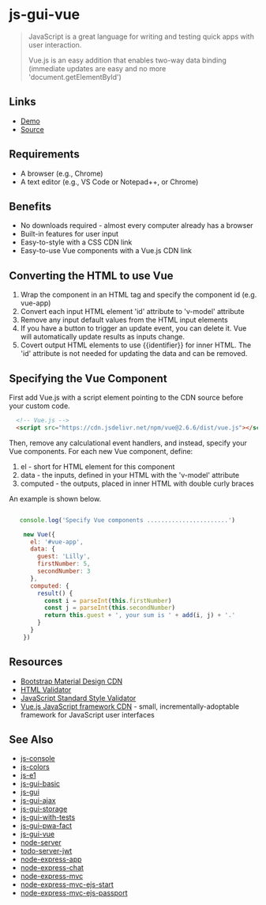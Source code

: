 # js-gui-vue

> JavaScript is a great language for writing and testing quick apps with user interaction.
>
> Vue.js is an easy addition that enables two-way data binding (immediate updates are easy and no more 'document.getElementById')

## Links

- [Demo](https://denisecase.github.io/js-gui-vue/)
- [Source](https://github.com/denisecase/js-gui-vue)

## Requirements

- A browser (e.g., Chrome)
- A text editor (e.g., VS Code or Notepad++, or Chrome)

## Benefits

- No downloads required - almost every computer already has a browser
- Built-in features for user input
- Easy-to-style with a CSS CDN link
- Easy-to-use Vue components with a Vue.js CDN link

## Converting the HTML to use Vue

1. Wrap the component in an HTML tag and specify the component id (e.g. vue-app)
2. Convert each input HTML element 'id' attribute to 'v-model' attribute
3. Remove any input default values from the HTML input elements
4. If you have a button to trigger an update event, you can delete it. Vue will automatically update results as inputs change.
5. Covert output HTML elements to use {{identifier}} for inner HTML. The 'id' attribute is not needed for updating the data and can be removed.

## Specifying the Vue Component

First add Vue.js with a script element pointing to the CDN source before your custom code.

```HTML
  <!-- Vue.js -->
  <script src="https://cdn.jsdelivr.net/npm/vue@2.6.6/dist/vue.js"></script>
```

Then, remove any calculational event handlers, and instead, specify your Vue components. For each new Vue component, define:

1. el - short for HTML element for this component
2. data - the inputs, defined in your HTML with the 'v-model' attribute
3. computed - the outputs, placed in inner HTML with double curly braces

An example is shown below.

```JavaScript

   console.log('Specify Vue components .......................')

    new Vue({
      el: '#vue-app',
      data: {
        guest: 'Lilly',
        firstNumber: 5,
        secondNumber: 3
      },
      computed: {
        result() {
          const i = parseInt(this.firstNumber)
          const j = parseInt(this.secondNumber)
          return this.guest + ', your sum is ' + add(i, j) + '.'
        }
      }
    })
```

## Resources

- [Bootstrap Material Design CDN](https://mdbootstrap.com/md-bootstrap-cdn/)
- [HTML Validator](https://validator.w3.org/)
- [JavaScript Standard Style Validator](https://standardjs.com/demo.html)
- [Vue.js JavaScript framework CDN](https://vuejs.org/v2/guide/installation.html) - small, incrementally-adoptable framework for JavaScript user interfaces

## See Also

- [js-console](https://github.com/profcase/js-console)
- [js-colors](https://github.com/profcase/js-colors)
- [js-e1](https://github.com/profcase/js-e1)
- [js-gui-basic](https://github.com/profcase/js-gui-basic)
- [js-gui](https://github.com/profcase/js-gui)
- [js-gui-ajax](https://github.com/profcase/js-gui-ajax)
- [js-gui-storage](https://github.com/profcase/js-gui-storage)
- [js-gui-with-tests](https://github.com/profcase/js-gui-with-tests)
- [js-gui-pwa-fact](https://github.com/denisecase/js-gui-pwa-fact)
- [js-gui-vue](https://github.com/denisecase/js-gui-vue)
- [node-server](https://github.com/profcase/node-server)
- [todo-server-jwt](https://github.com/profcase/todo-server-jwt)
- [node-express-app](https://github.com/denisecase/node-express-app)
- [node-express-chat](https://github.com/denisecase/node-express-chat)
- [node-express-mvc](https://github.com/denisecase/node-express-mvc)
- [node-express-mvc-ejs-start](https://bitbucket.org/professorcase/node-express-mvc-ejs-start)
- [node-express-mvc-ejs-passport](https://bitbucket.org/professorcase/node-express-mvc-ejs-passport)

